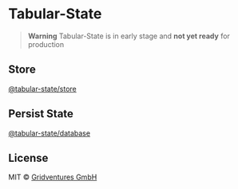 # Tabular-State

> **Warning**
> Tabular-State is in early stage and **not yet ready** for production

## Store

[@tabular-state/store](./packages/store/)

## Persist State

[@tabular-state/database](./packages/database/)

## License

MIT © [Gridventures GmbH](https://gridventures.de)
